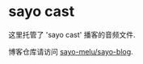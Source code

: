 # sayo cast

这里托管了 'sayo cast' 播客的音频文件.

博客仓库请访问 [sayo-melu/sayo-blog](https://github.com/sayo-melu/sayo-blog).
